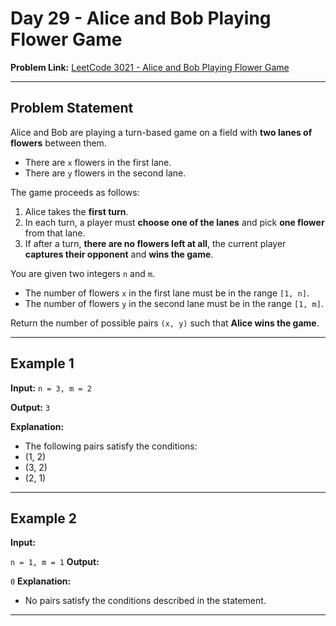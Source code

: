 # Day 29 - Alice and Bob Playing Flower Game

**Problem Link:** [LeetCode 3021 - Alice and Bob Playing Flower Game](https://leetcode.com/problems/alice-and-bob-playing-flower-game/)

---

## Problem Statement

Alice and Bob are playing a turn-based game on a field with **two lanes of flowers** between them.  

- There are `x` flowers in the first lane.  
- There are `y` flowers in the second lane.  

The game proceeds as follows:

1. Alice takes the **first turn**.  
2. In each turn, a player must **choose one of the lanes** and pick **one flower** from that lane.  
3. If after a turn, **there are no flowers left at all**, the current player **captures their opponent** and **wins the game**.  

You are given two integers `n` and `m`.  

- The number of flowers `x` in the first lane must be in the range `[1, n]`.  
- The number of flowers `y` in the second lane must be in the range `[1, m]`.  

Return the number of possible pairs `(x, y)` such that **Alice wins the game**.

---

## Example 1

**Input:**
`n = 3, m = 2`

**Output:**
`3`

**Explanation:**
- The following pairs satisfy the conditions:
- (1, 2)
- (3, 2)
- (2, 1)

---

## Example 2
**Input:**

`n = 1, m = 1`
**Output:**

`0`
**Explanation:**
- No pairs satisfy the conditions described in the statement.
---

